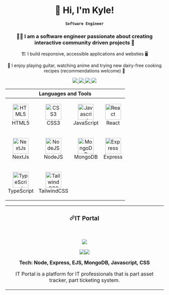 <div align="center">
  <h1>👋 Hi, I'm Kyle!</h1>

  **`Software Engineer`**
  
  <h3>👨‍💻 I am a software engineer passionate about creating interactive community driven projects 🌆</h3>
  <p>🏗️ I build responsive, accessible applications and websties 🖥️</p>
  <p>🎸 I enjoy playing guitar, watching anime and trying new dairy-free cooking recipes (recommendations welcome) 🍳</p>
  
  <p>
    <a href="https://kyletucci.netlify.com">
      <img src="https://custom-icon-badges.demolab.com/badge/WEBSITE-green?logo=firefox"/>
    </a>
    <a href="https://linkedin.com/in/kyletucci">
      <img src="https://custom-icon-badges.demolab.com/badge/LINKEDIN-blue?logo=linkedin"/>
    </a>
    <a href="https://twitter.com/kyletuccidev">
      <img src="https://custom-icon-badges.demolab.com/badge/TWITTER-blue?logo=x"/>
    </a>
    <a href="https://www.codewars.com/users/kyletucci">
      <img src="https://custom-icon-badges.demolab.com/badge/CODEWARS-salmon?logo=codewars"/>
    </a>
  </p>
</div>

<table width="100%" align="center" border="0">
  <thead>
    <tr>
      <th colspan="4">Languages and Tools</th>
    </tr>
  </thead>
  <tbody>
    <tr>
      <td width="50"><p align="center" dir="auto"><a href="https://developer.mozilla.org/en-US/docs/Glossary/HTML5" rel="nofollow"><img src="https://raw.githubusercontent.com/danielcranney/readme-generator/main/public/icons/skills/html5-colored.svg" height="50" alt="HTML5" style="max-width: 100%;"></a><br>HTML5</p></td>
      <td width="50"><p align="center" dir="auto"><a href="https://www.w3.org/TR/CSS/#css" rel="nofollow"><img src="https://raw.githubusercontent.com/danielcranney/readme-generator/main/public/icons/skills/css3-colored.svg" width="50" height="50" alt="CSS3" style="max-width: 100%;"></a><br>   CSS3   </p></td>
      <td width="50"><p align="center" dir="auto"><a href="https://developer.mozilla.org/en-US/docs/Web/JavaScript" rel="nofollow"><img src="https://raw.githubusercontent.com/danielcranney/readme-generator/main/public/icons/skills/javascript-colored.svg" height="50" alt="Javascript" style="max-width: 100%;"></a><br>JavaScript</p></td>
      <td width="50"><p align="center" dir="auto"><a href="https://reactjs.org/" rel="nofollow"><img src="https://raw.githubusercontent.com/danielcranney/readme-generator/main/public/icons/skills/react-colored.svg" height="50" alt="React" style="max-width: 100%;"></a><br>React</p></td>
    </tr>
    <tr>
      <td width="50"><p align="center" dir="auto"><a href="https://nextjs.org/docs" rel="nofollow"><img src="https://raw.githubusercontent.com/danielcranney/readme-generator/main/public/icons/skills/nextjs-colored.svg" height="50" alt="NextJs" style="max-width: 100%;"></a><br>NextJs</p></td>
      <td width="50"><p align="center" dir="auto"><a href="https://nodejs.org/en/" rel="nofollow"><img src="https://raw.githubusercontent.com/danielcranney/readme-generator/main/public/icons/skills/nodejs-colored.svg" height="50" alt="NodeJS" style="max-width: 100%;"></a><br>NodeJS</p></td>
      <td width="50"><p align="center" dir="auto"><a href="https://www.mongodb.com/" rel="nofollow"><img src="https://raw.githubusercontent.com/danielcranney/readme-generator/main/public/icons/skills/mongodb-colored.svg" height="50" alt="MongoDB" style="max-width: 100%;"></a><br>MongoDB</p></td>
      <td width="50"><p align="center" dir="auto"><a href="https://expressjs.com/" rel="nofollow"><img src="https://raw.githubusercontent.com/danielcranney/readme-generator/main/public/icons/skills/express-colored.svg" height="50" alt="Express" style="max-width: 100%;"></a><br>Express</p></td>
    </tr>
    <tr>
  <td width="50"><p align="center" dir="auto"><a href="https://www.typescriptlang.org/" rel="nofollow"><img src="https://raw.githubusercontent.com/danielcranney/readme-generator/main/public/icons/skills/typescript-colored.svg" height="50" alt="TypeScript" style="max-width: 100%;"></a><br>TypeScript</p></td>
  <td width="50"><p align="center" dir="auto"><a href="https://tailwindcss.com/" rel="nofollow"><img src="https://raw.githubusercontent.com/danielcranney/readme-generator/main/public/icons/skills/tailwindcss-colored.svg" height="50" alt="TailwindCSS" style="max-width: 100%;"></a><br>TailwindCSS</p></td>
</tr>
  </tbody>
</table>
<table width="100%">
  <tbody>
  <tr width="100%">
    <td width="100%" colspan="2">
      <h3 dir="auto" align="center"><a id="user-content-networky" class="anchor" aria-hidden="true" tabindex="-1" href="#networky"><svg class="octicon octicon-link" viewBox="0 0 16 16" version="1.1" width="16" height="16" aria-hidden="true"><path d="m7.775 3.275 1.25-1.25a3.5 3.5 0 1 1 4.95 4.95l-2.5 2.5a3.5 3.5 0 0 1-4.95 0 .751.751 0 0 1 .018-1.042.751.751 0 0 1 1.042-.018 1.998 1.998 0 0 0 2.83 0l2.5-2.5a2.002 2.002 0 0 0-2.83-2.83l-1.25 1.25a.751.751 0 0 1-1.042-.018.751.751 0 0 1-.018-1.042Zm-4.69 9.64a1.998 1.998 0 0 0 2.83 0l1.25-1.25a.751.751 0 0 1 1.042.018.751.751 0 0 1 .018 1.042l-1.25 1.25a3.5 3.5 0 1 1-4.95-4.95l2.5-2.5a3.5 3.5 0 0 1 4.95 0 .751.751 0 0 1-.018 1.042.751.751 0 0 1-1.042.018 1.998 1.998 0 0 0-2.83 0l-2.5 2.5a1.998 1.998 0 0 0 0 2.83Z"></path></svg></a><a href="#">​</a>IT Portal</h3>
      <br>
      <p align="center" dir="auto">
       <a href="https://it-portal.cyclic.app/" rel="nofollow">
        <img src="https://res.cloudinary.com/dcwvykrxv/image/upload/v1701818546/wf3j0iljjjlabffdulbt.gif" data-animated-image="" style="max-width: 100%;">
        </a>
      </p>
      <p align="center" dir="auto">
        <a href="https://github.com/kyletucci/it-asset-ticketing"><img src="https://camo.githubusercontent.com/6169762b90ebeea6cab125893144d0bdaec92b9fe5aba3c809cc2527c2ae6976/68747470733a2f2f696d672e736869656c64732e696f2f62616467652f434f44452d3634343639343f7374796c653d666f722d7468652d6261646765266c6f676f3d676974687562" data-canonical-src="https://img.shields.io/badge/CODE-644694?style=for-the-badge&amp;logo=github" style="max-width: 100%;"></a><a href="https://it-portal.cyclic.app/" rel="nofollow"><img src="https://camo.githubusercontent.com/9f9067dcb6864cc4d8dd2213cf78ea077c4f15e60667331ac8f1a37ab6d7d54c/68747470733a2f2f696d672e736869656c64732e696f2f62616467652f4c49564520534954452d3030376439323f7374796c653d666f722d7468652d6261646765" data-canonical-src="https://img.shields.io/badge/LIVE SITE-007d92?style=for-the-badge" style="max-width: 100%;"></a>
      </p>
      <p align="center" dir="auto"><strong>Tech: Node, Express, EJS, MongoDB, Javascript, CSS</strong></p>
      <p align="center" dir="auto">IT Portal is a platform for IT professionals that is part asset tracker, part ticketing system.</p>
    </td>
  </tr>
  </tbody>
</table>
